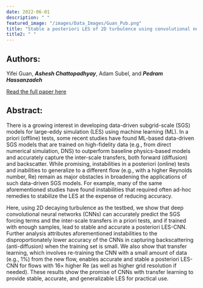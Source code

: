 ```yaml
---
date: 2022-06-01
description: " "
featured_image: "/images/Data_Images/Guan_Pub.png"
title: "Stable a posteriori LES of 2D turbulence using convolutional neural networks: Backscattering analysis and generalization to higher Re via transfer learning"
title2: " "
---
```

## Authors:
Yifei Guan, ***Ashesh Chattopadhyay***, Adam Subel, and ***Pedram Hassanzadeh***

[Read the full paper here](https://doi.org/10.1016/j.jcp.2022.111090)
## Abstract:
There is a growing interest in developing data-driven subgrid-scale (SGS) models for large-eddy simulation (LES) using machine learning (ML). In a priori (offline) tests, some recent studies have found ML-based data-driven SGS models that are trained on high-fidelity data (e.g., from direct numerical simulation, DNS) to outperform baseline physics-based models and accurately capture the inter-scale transfers, both forward (diffusion) and backscatter. While promising, instabilities in a posteriori (online) tests and inabilities to generalize to a different flow (e.g., with a higher Reynolds number, Re) remain as major obstacles in broadening the applications of such data-driven SGS models. For example, many of the same aforementioned studies have found instabilities that required often ad-hoc remedies to stabilize the LES at the expense of reducing accuracy.

<!--more-->
Here, using 2D decaying turbulence as the testbed, we show that deep convolutional neural networks (CNNs) can accurately predict the SGS forcing terms and the inter-scale transfers in a priori tests, and if trained with enough samples, lead to stable and accurate a posteriori LES-CNN. Further analysis attributes aforementioned instabilities to the disproportionately lower accuracy of the CNNs in capturing backscattering (anti-diffusion) when the training set is small. We also show that transfer learning, which involves re-training the CNN with a small amount of data (e.g., 1%) from the new flow, enables accurate and stable a posteriori LES-CNN for flows with 16× higher Re (as well as higher grid resolution if needed). These results show the promise of CNNs with transfer learning to provide stable, accurate, and generalizable LES for practical use.